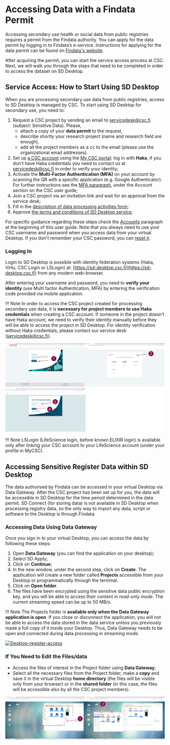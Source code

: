 # Accessing Data with a Findata Permit

Accessing secondary use health or social data from public registries requires a permit from the Findata authority. You can apply for the data permit by logging in to Findata’s e-service. Instructions for applying for the data permit can be found on [Findata's website](https://findata.fi/en/permits/).

After acquiring the permit, you can start the service access process at CSC. Next, we will walk you through the steps that need to be completed in order to access the dataset on SD Desktop.

## Service Access: How to Start Using SD Desktop

When you are processing secondary use data from public registries, access to SD Desktop is managed by CSC. To start using SD Desktop for secondary use, you need to:

1. Request a CSC project by sending an email to servicedesk@csc.fi (subject: Sensitive Data). Please,
   * attach a copy of your **data permit** to the request,
   * describe shortly your research project (name and research field are enough),
   * add all the project members as a cc to the email (please use the organizational email addresses).
2. Set up [a CSC account](https://docs.csc.fi/accounts/how-to-create-new-user-account/) using the [My CSC portal](https://my.csc.fi/): log in with **Haka**, if you don't have Haka credentials you need to contact us at servicedesk@csc.fi in order to verify your identity;
3. Activate the **Multi-Factor Authentication (MFA)** on your account by scanning the QR with a specific application (e.g. Google Authenticator). For further instructions see the [MFA paragraph](https://docs.csc.fi/accounts/mfa/), under the Account section on the CSC user guide;
4. Join a CSC project via an invitation link and wait for an approval from the service desk;
5. Fill in the [description of data processing activities form](https://docs.csc.fi/accounts/when-your-project-handles-personal-data/);
6. Approve [the terms and conditions of SD Desktop service](https://docs.csc.fi/accounts/how-to-add-service-access-for-project/#member);

For specific guidance regarding these steps check the [Accounts](https://docs.csc.fi/accounts/) paragraph at the beginning of this user guide. Note that you always need to use your CSC username and password when you access data from your virtual Desktop. If you don't remember your CSC password, you can [reset it](https://docs.csc.fi/accounts/how-to-change-password/).

### Logging In

Login to SD Desktop is possible with identity federation systems (Haka, Virtu, CSC Login or LSLogin) at:
[https://sd-desktop.csc.fi](https://sd-desktop.csc.fi)
from any modern web-browser. 

After entering your username and password, you need to **verify your identity** (use Multi factor Authentication, MFA) by entering the verification code provided via mobile application.

!!! Note
    In order to access the CSC project created for processing secondary use data, it is **necessary for project members to use Haka credentials** when creating a CSC account. If someone in the project doesn’t have Haka account, we need to verify their identity manually before they will be able to access the project in SD Desktop. For identity verification without Haka credentials, please contact our service desk (servicedesk@csc.fi).

[![Authentication](images/desktop/desktop_login-mfa1.png)](images/desktop/desktop_login-mfa1.png)

!!! Note
    LSLogin (LifeScience login, before known ELIXIR login) is available only after linking your CSC account to your LifeScience account (under your profile in MyCSC).

## Accessing Sensitive Register Data within SD Desktop

The data authorised by Findata can be accessed in your virtual Desktop via Data Gateway. After the CSC project has been set up for you, the data will be accessible in SD Desktop for the time period determined in the data permit. SD Connect (for storing data) is not available in SD Desktop when processing registry data, so the only way to import any data, script or software to the Desktop is through Findata.

### Accessing Data Using Data Gateway

Once you sign in to your virtual Desktop, you can access the data by following these steps:

1. Open **Data Gateway** (you can find the application on your desktop);
2. Select SD Apply;
3. Click on **Continue**;
4. In the new window, under the second step, click on **Create**. The application will create a new folder called **Projects** accessible from your Desktop or programmatically through the terminal.
5. Click on **Open folder**.
6. The files have been encrypted using the sensitive data public encryption key, and you will be able to access their content in *read-only mode*. The current streaming speed can be up to 50 MB/s.

!!! Note
    The Projects folder is **available only when the Data Gateway application is open**. If you close or disconnect the application, you will not be able to access the data stored in the data service unless you previously made a full copy of it inside your Desktop. Thus, Data Gateway needs to be open and connected during data processing in streaming mode.

[![Desktop-register-access](images/desktop/desktop-register-gateway.png)](images/desktop/desktop-register-gateway.png)

### If You Need to Edit the Files/data

 * Access the files of interest in the Project folder using **Data Gateway**;
 * Select all the necessary files from the Project folder, make a **copy** and save it in the virtual Desktop **home directory** (the files will be visible only from your browser) or in the **shared folder** (in this case, the files will be accessible also by all the CSC project members).

[![Desktop-data-import](images/desktop/desktop-gateway-import.png)](images/desktop/desktop-gateway-import.png)

